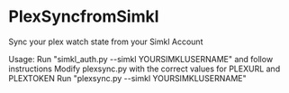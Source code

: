 # PlexSyncfromSimkl
Sync your plex watch state from your Simkl Account

Usage:
Run "simkl_auth.py --simkl YOURSIMKLUSERNAME" and follow instructions
Modify plexsync.py with the correct values for PLEXURL and PLEXTOKEN
Run "plexsync.py --simkl YOURSIMKLUSERNAME"
